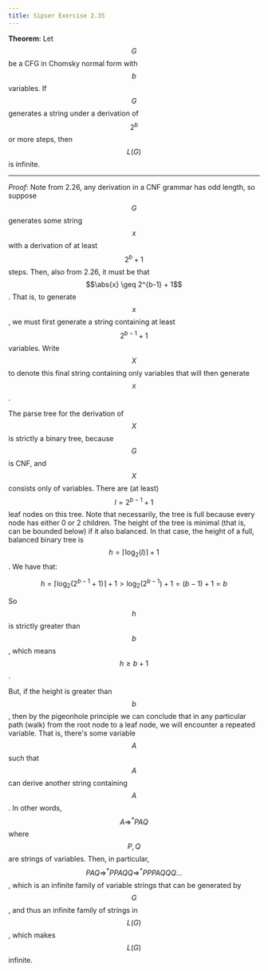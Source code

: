 ```yaml
---
title: Sipser Exercise 2.35
---
```



**Theorem**: Let $$G$$ be a CFG in Chomsky normal form with $$b$$ variables.
If $$G$$ generates a string under a derivation of $$2^b$$ or more steps, then $$L(G)$$ is infinite.

----

*Proof*:
Note from 2.26, any derivation in a CNF grammar has odd length, so suppose $$G$$ generates some string $$x$$ with a derivation of at least $$2^b + 1$$ steps.
Then, also from 2.26, it must be that $$\abs{x} \geq 2^{b-1} + 1$$.
That is, to generate $$x$$, we must first generate a string containing at least $$2^{b-1} + 1$$ variables.
Write $$X$$ to denote this final string containing only variables that will then generate $$x$$.



The parse tree for the derivation of $$X$$ is strictly a binary tree, because $$G$$ is CNF, and $$X$$ consists only of variables.
There are (at least) $$l = 2^{b-1} + 1$$ leaf nodes on this tree.
Note that necessarily, the tree is full because every node has either 0 or 2 children.
The height of the tree is minimal (that is, can be bounded below) if it also balanced.
In that case, the height of a full, balanced binary tree is $$h = \lceil \log_2(l) \rceil + 1$$.
We have that:

$$
h = \lceil \log_2(2^{b-1} + 1) \rceil + 1 > \log_2(2^{b-1}) + 1 = (b-1) + 1 = b
$$

So $$h$$ is strictly greater than $$b$$, which means $$h \geq b+1$$.



But, if the height is greater than $$b$$, then by the pigeonhole principle we can conclude that in any particular path (walk) from the root node to a leaf node, we will encounter a repeated variable.
That is, there's some variable $$A$$ such that $$A$$ can derive another string containing $$A$$.
In other words, $$A \Rightarrow^* PAQ$$ where $$P, Q$$ are strings of variables.
Then, in particular, $$PAQ \Rightarrow^* PPAQQ \Rightarrow^* PPPAQQQ \dots$$,
which is an infinite family of variable strings that can be generated by $$G$$, and thus an infinite family of strings in $$L(G)$$, which makes $$L(G)$$ infinite.
